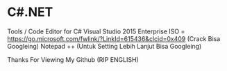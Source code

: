 # C#.NET

Tools / Code Editor for C#
Visual Studio 2015 Enterprise ISO = https://go.microsoft.com/fwlink/?LinkId=615436&clcid=0x409 (Crack Bisa Googleing)
Notepad ++ (Untuk Setting Lebih Lanjut Bisa Googleing)

Thanks For Viewing My Github (RIP ENGLISH)
